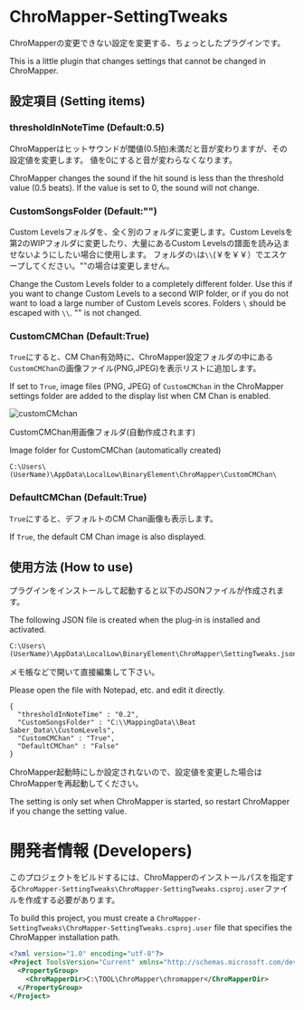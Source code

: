 # ChroMapper-SettingTweaks

ChroMapperの変更できない設定を変更する、ちょっとしたプラグインです。

This is a little plugin that changes settings that cannot be changed in ChroMapper.

## 設定項目 (Setting items)

### thresholdInNoteTime (Default:0.5)
ChroMapperはヒットサウンドが閾値(0.5拍)未満だと音が変わりますが、その設定値を変更します。
値を0にすると音が変わらなくなります。

ChroMapper changes the sound if the hit sound is less than the threshold value (0.5 beats).
If the value is set to 0, the sound will not change.

### CustomSongsFolder (Default:"")
Custom Levelsフォルダを、全く別のフォルダに変更します。Custom Levelsを第2のWIPフォルダに変更したり、大量にあるCustom Levelsの譜面を読み込ませないようにしたい場合に使用します。
フォルダの`\`は`\\`(￥を￥￥）でエスケープしてください。""の場合は変更しません。

Change the Custom Levels folder to a completely different folder.
Use this if you want to change Custom Levels to a second WIP folder, or if you do not want to load a large number of Custom Levels scores.
Folders `\` should be escaped with `\\`. "" is not changed.

### CustomCMChan (Default:True)
`True`にすると、CM Chan有効時に、ChroMapper設定フォルダの中にある`CustomCMChan`の画像ファイル(PNG,JPEG)を表示リストに追加します。

If set to `True`, image files (PNG, JPEG) of `CustomCMChan` in the ChroMapper settings folder are added to the display list when CM Chan is enabled.

![customCMchan](https://github.com/rynan4818/ChroMapper-SettingTweaks/assets/14249877/6cb68b2b-632c-40b0-b829-2a5f2bdbbb34)

CustomCMChan用画像フォルダ(自動作成されます)

Image folder for CustomCMChan (automatically created)
```
C:\Users\(UserName)\AppData\LocalLow\BinaryElement\ChroMapper\CustomCMChan\
```

### DefaultCMChan (Default:True)
`True`にすると、デフォルトのCM Chan画像も表示します。

If `True`, the default CM Chan image is also displayed.

## 使用方法 (How to use)

プラグインをインストールして起動すると以下のJSONファイルが作成されます。

The following JSON file is created when the plug-in is installed and activated.

```
C:\Users\(UserName)\AppData\LocalLow\BinaryElement\ChroMapper\SettingTweaks.json
```

メモ帳などで開いて直接編集して下さい。

Please open the file with Notepad, etc. and edit it directly.

```
{
  "thresholdInNoteTime" : "0.2",
  "CustomSongsFolder" : "C:\\MappingData\\Beat Saber_Data\\CustomLevels",
  "CustomCMChan" : "True",
  "DefaultCMChan" : "False"
}
```

ChroMapper起動時にしか設定されないので、設定値を変更した場合はChroMapperを再起動してください。

The setting is only set when ChroMapper is started, so restart ChroMapper if you change the setting value.


# 開発者情報 (Developers)
このプロジェクトをビルドするには、ChroMapperのインストールパスを指定する`ChroMapper-SettingTweaks\ChroMapper-SettingTweaks.csproj.user`ファイルを作成する必要があります。

To build this project, you must create a `ChroMapper-SettingTweaks\ChroMapper-SettingTweaks.csproj.user` file that specifies the ChroMapper installation path.

```xml
<?xml version="1.0" encoding="utf-8"?>
<Project ToolsVersion="Current" xmlns="http://schemas.microsoft.com/developer/msbuild/2003">
  <PropertyGroup>
    <ChroMapperDir>C:\TOOL\ChroMapper\chromapper</ChroMapperDir>
  </PropertyGroup>
</Project>
```
